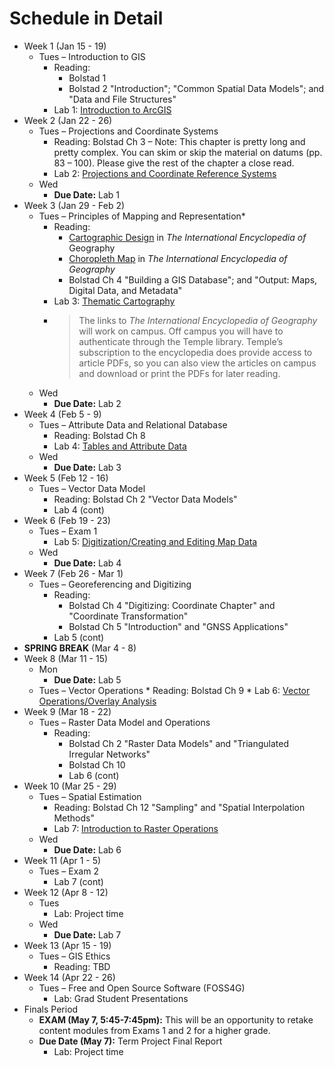 # Schedule in Detail

* Week 1 (Jan 15 - 19)
    * Tues – Introduction to GIS
        * Reading:
            * Bolstad 1
            * Bolstad 2 "Introduction"; "Common Spatial Data Models"; and "Data and File Structures"
        * Lab 1: [Introduction to ArcGIS](https://github.com/temple-geography/fundamentals-arcgis-pro/blob/master/Lab_01_Introduction_to_ArcGIS.md)
* Week 2 (Jan 22 - 26)
    * Tues – Projections and Coordinate Systems
        * Reading: Bolstad Ch 3 – Note: This chapter is pretty long and pretty complex. You can skim or skip the material on datums (pp. 83 – 100). Please give the rest of the chapter a close read.
        * Lab 2: [Projections and Coordinate Reference Systems](https://github.com/temple-geography/fundamentals-arcgis-pro/blob/master/Lab_02_Projections_and_CRS.md)
    * Wed
        * **Due Date:** Lab 1
* Week 3 (Jan 29 - Feb 2)
    * Tues – Principles of Mapping and Representation*
        * Reading:
            * [Cartographic Design](https://doi.org/10.1002/9781118786352.wbieg0603) in *The International Encyclopedia of* Geography
            * [Choropleth Map](https://doi.org/10.1002/9781118786352.wbieg0951) in *The International Encyclopedia of Geography*
            * Bolstad Ch 4 "Building a GIS Database"; and "Output: Maps, Digital Data, and Metadata"
        * Lab 3: [Thematic Cartography](https://github.com/temple-geography/fundamentals-arcgis-pro/blob/master/Lab_03_Thematic_Mapping.md)
        * > The links to *The International Encyclopedia of Geography* will work on campus. Off campus you will have to authenticate through the Temple library. Temple’s subscription to the encyclopedia does provide access to article PDFs, so you can also view the articles on campus and download or print the PDFs for later reading.
    * Wed
        * **Due Date:** Lab 2
* Week 4 (Feb 5 - 9)
    * Tues – Attribute Data and Relational Database
        * Reading: Bolstad Ch 8
        * Lab 4: [Tables and Attribute Data](https://github.com/temple-geography/fundamentals-arcgis-pro/blob/master/Lab_04_Tables_and_Attribute_Data.md)
    * Wed
        * **Due Date:** Lab 3
* Week 5 (Feb 12 - 16)
    * Tues – Vector Data Model
        * Reading: Bolstad Ch 2 "Vector Data Models"
        * Lab 4 (cont)
* Week 6 (Feb 19 - 23)
    * Tues – Exam 1
        * Lab 5: [Digitization/Creating and Editing Map Data](https://github.com/temple-geography/fundamentals-arcgis-pro/blob/master/Lab_05_Creating_Geographic_Data.md)
    * Wed
        * **Due Date:** Lab 4
* Week 7 (Feb 26 - Mar 1)
    * Tues – Georeferencing and Digitizing
        * Reading:
            * Bolstad Ch 4 "Digitizing: Coordinate Chapter" and "Coordinate Transformation"
            * Bolstad Ch 5 "Introduction" and "GNSS Applications"
        * Lab 5 (cont)
* **SPRING BREAK** (Mar 4 - 8)
* Week 8 (Mar 11 - 15)
    * Mon
        * **Due Date:** Lab 5
    * Tues – Vector Operations
            * Reading: Bolstad Ch 9
            * Lab 6: [Vector Operations/Overlay Analysis](https://github.com/temple-geography/fundamentals-arcgis-pro/blob/master/Lab_06_Vector_Operations.md)
* Week 9 (Mar 18 - 22)
    * Tues – Raster Data Model and Operations
        * Reading:
            * Bolstad Ch 2 "Raster Data Models" and "Triangulated Irregular Networks"
            * Bolstad Ch 10
           * Lab 6 (cont)
* Week 10 (Mar 25 - 29)
    * Tues – Spatial Estimation
        * Reading: Bolstad Ch 12 "Sampling" and "Spatial Interpolation Methods"
        * Lab 7: [Introduction to Raster Operations](https://github.com/temple-geography/fundamentals-arcgis-pro/blob/master/Lab_07_Raster_Operations.md)
    * Wed
        * **Due Date:** Lab 6
* Week 11 (Apr 1 - 5)
    * Tues – Exam 2
        * Lab 7 (cont)
* Week 12 (Apr 8 - 12)
    * Tues
        * Lab: Project time
    * Wed
        * **Due Date:** Lab 7
* Week 13 (Apr 15 - 19)
    * Tues – GIS Ethics
        * Reading: TBD
* Week 14 (Apr 22 - 26)
    * Tues – Free and Open Source Software (FOSS4G)
        * Lab: Grad Student Presentations
* Finals Period
    * **EXAM (May 7, 5:45-7:45pm):** This will be an opportunity to retake content modules from Exams 1 and 2 for a higher grade.
    * **Due Date (May 7):** Term Project Final Report
        * Lab: Project time
